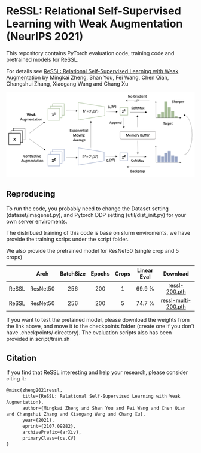 # ReSSL: Relational Self-Supervised Learning with Weak Augmentation (NeurIPS 2021)

This repository contains PyTorch evaluation code, training code and pretrained models for ReSSL.

For details see [ReSSL: Relational Self-Supervised Learning with Weak Augmentation](https://arxiv.org/abs/2107.09282) by Mingkai Zheng, Shan You, Fei Wang, Chen Qian, Changshui Zhang, Xiaogang Wang and Chang Xu

![ReSSL](img/framework.png)


## Reproducing

To run the code, you probably need to change the Dataset setting (dataset/imagenet.py), and Pytorch DDP setting (util/dist_init.py) for your own server enviroments.

The distribued training of this code is base on slurm enviroments, we have provide the training scrips under the script folder.


We also provide the pretrained model for ResNet50 (single crop and 5 crops)

|          |Arch | BatchSize | Epochs | Crops | Linear Eval | Download  |
|----------|:----:|:---:|:---:|:---:|:---:|:---:|
|  ReSSL | ResNet50 | 256 | 200  | 1 | 69.9 % | [ressl-200.pth](https://drive.google.com/file/d/16Ib4rvEvB_rdQThPxkoOb9wvCALzPTZd/view?usp=sharing) |
|  ReSSL | ResNet50 | 256 | 200  | 5 | 74.7 % | [ressl-multi-200.pth](https://drive.google.com/file/d/1usvvFAw_1bOaiXBgxXG9kwOOPb0VAy0Y/view?usp=sharing) |

If you want to test the pretained model, please download the weights from the link above, and move it to the checkpoints folder (create one if you don't have .checkpoints/ directory). The evaluation scripts also has been provided in script/train.sh


## Citation
If you find that ReSSL interesting and help your research, please consider citing it:
```
@misc{zheng2021ressl,
      title={ReSSL: Relational Self-Supervised Learning with Weak Augmentation}, 
      author={Mingkai Zheng and Shan You and Fei Wang and Chen Qian and Changshui Zhang and Xiaogang Wang and Chang Xu},
      year={2021},
      eprint={2107.09282},
      archivePrefix={arXiv},
      primaryClass={cs.CV}
}
```

